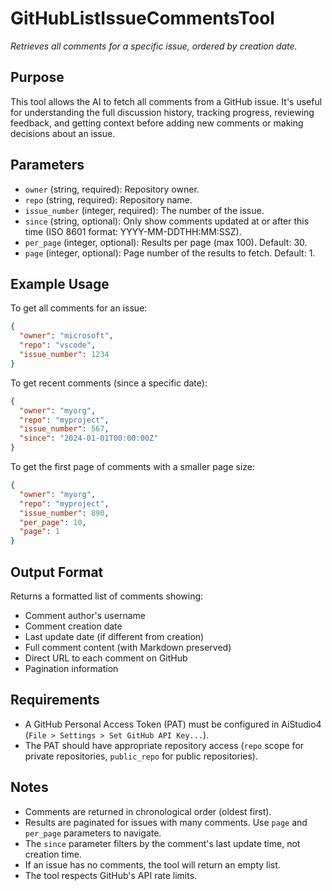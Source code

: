 ﻿# GitHubListIssueCommentsTool
*Retrieves all comments for a specific issue, ordered by creation date.*

## Purpose

This tool allows the AI to fetch all comments from a GitHub issue. It's useful for understanding the full discussion history, tracking progress, reviewing feedback, and getting context before adding new comments or making decisions about an issue.

## Parameters

- `owner` (string, required): Repository owner.
- `repo` (string, required): Repository name.
- `issue_number` (integer, required): The number of the issue.
- `since` (string, optional): Only show comments updated at or after this time (ISO 8601 format: YYYY-MM-DDTHH:MM:SSZ).
- `per_page` (integer, optional): Results per page (max 100). Default: 30.
- `page` (integer, optional): Page number of the results to fetch. Default: 1.

## Example Usage

To get all comments for an issue:
```json
{
  "owner": "microsoft",
  "repo": "vscode",
  "issue_number": 1234
}
```

To get recent comments (since a specific date):
```json
{
  "owner": "myorg",
  "repo": "myproject",
  "issue_number": 567,
  "since": "2024-01-01T00:00:00Z"
}
```

To get the first page of comments with a smaller page size:
```json
{
  "owner": "myorg",
  "repo": "myproject",
  "issue_number": 890,
  "per_page": 10,
  "page": 1
}
```

## Output Format

Returns a formatted list of comments showing:
- Comment author's username
- Comment creation date
- Last update date (if different from creation)
- Full comment content (with Markdown preserved)
- Direct URL to each comment on GitHub
- Pagination information

## Requirements

- A GitHub Personal Access Token (PAT) must be configured in AiStudio4 (`File > Settings > Set GitHub API Key...`).
- The PAT should have appropriate repository access (`repo` scope for private repositories, `public_repo` for public repositories).

## Notes

- Comments are returned in chronological order (oldest first).
- Results are paginated for issues with many comments. Use `page` and `per_page` parameters to navigate.
- The `since` parameter filters by the comment's last update time, not creation time.
- If an issue has no comments, the tool will return an empty list.
- The tool respects GitHub's API rate limits.